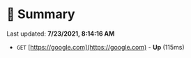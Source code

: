 # 📖 Summary
Last updated: **7/23/2021, 8:14:16 AM**

- `GET` [https://google.com](https://google.com) - **Up** (115ms)
